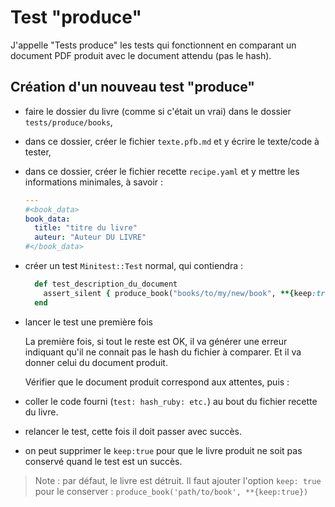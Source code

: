 # Test "produce"

J'appelle "Tests produce" les tests qui fonctionnent en comparant un document PDF produit avec le document attendu (pas le hash).

## Création d'un nouveau test "produce"

* faire le dossier du livre (comme si c'était un vrai) dans le dossier `tests/produce/books`,
* dans ce dossier, créer le fichier `texte.pfb.md` et y écrire le texte/code à tester,
* dans ce dossier, créer le fichier recette `recipe.yaml` et y mettre les informations minimales, à savoir :

  ~~~yaml
  ---
  #<book_data>
  book_data:
    title: "titre du livre"
    auteur: "Auteur DU LIVRE"
  #</book_data>
  ~~~

* créer un test `Minitest::Test` normal, qui contiendra :

  ~~~ruby
    def test_description_du_document
      assert_silent { produce_book("books/to/my/new/book", **{keep:true}) }
    end
  ~~~

* lancer le test une première fois

  La première fois, si tout le reste est OK, il va générer une erreur indiquant qu'il ne connait pas le hash du fichier à comparer. Et il va donner celui du document produit.

  Vérifier que le document produit correspond aux attentes, puis :

* coller le code fourni (`test: hash_ruby: etc.`) au bout du fichier recette du livre.
* relancer le test, cette fois il doit passer avec succès.
* on peut supprimer le `keep:true` pour que le livre produit ne soit pas conservé quand le test est un succès.

> Note : par défaut, le livre est détruit. Il faut ajouter l'option `keep: true` pour le conserver : `produce_book('path/to/book', **{keep:true})`

